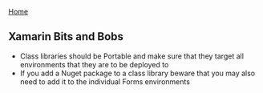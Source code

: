 [Home](README.md)

Xamarin Bits and Bobs
---

* Class libraries should be Portable and make sure that they target all environments that they are to be deployed to
* If you add a Nuget package to a class library beware that you may also need to add it to the individual Forms environments

